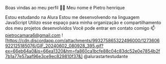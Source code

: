 Boas vindas ao meu perfil 💙💙 Meu nome é Pietro henrique

Estou estudando na Alura Estou me desenvolvendo na linguagem JavaScript Utilizo esse espaço para minha organização e compartilhamento dos meu projetos desenvolvidos Você pode entrar em contato comigo 📫 pietrocamara6@gmail.com
![https://cdn.discordapp.com/attachments/993275865322496000/1273606922125185076/GIF_20240602_080928_395.gif?ex=66eb64a0&is=66ea1320&hm=fa860ca1bcfe88c04c83dc52e0e7854b2f7b1a77e57aaf96e3ce9ec829810f37&]
@alurastartestudante 
